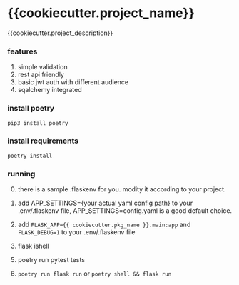 # {{cookiecutter.project_name}}

{{cookiecutter.project_description}}

### features

1. simple validation
2. rest api friendly
3. basic jwt auth with different audience
4. sqalchemy integrated

### install poetry

    pip3 install poetry

### install requirements

    poetry install

### running

0. there is a sample .flaskenv for you. modity it according to your project.
1. add APP_SETTINGS={your actual yaml config path} to your .env/.flaskenv file, APP_SETTINGS=config.yaml is a good default choice.

1. add `FLASK_APP={{ cookiecutter.pkg_name }}.main:app` and `FLASK_DEBUG=1` to your .env/.flaskenv file

1. flask ishell

5) poetry run pytest tests

6) `poetry run flask run` or `poetry shell && flask run`
